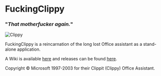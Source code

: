 # FuckingClippy
### "*That motherfucker again.*"

![Clippy](https://guitarxhero.github.com/imgs/fc1.png)

FuckingClippy is a reincarnation of the long lost Office assistant as a stand-alone application.

A Wiki is available [here][wiki] and releases can be found [here][releases].

Copyright © Microsoft 1997-2003 for their Clippit (Clippy) Office Assistant.

[wiki]: https://github.com/guitarxhero/FuckingClippy/wiki
[releases]: https://github.com/guitarxhero/FuckingClippy/releases
[license]: LICENSE
